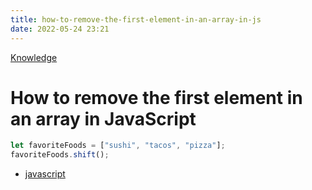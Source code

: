 ```yaml
---
title: how-to-remove-the-first-element-in-an-array-in-js
date: 2022-05-24 23:21
---
```


[Knowledge](Knowledge.md)

# How to remove the first element in an array in JavaScript

```js
let favoriteFoods = ["sushi", "tacos", "pizza"];
favoriteFoods.shift();
```

- [javascript](javascript.md)
